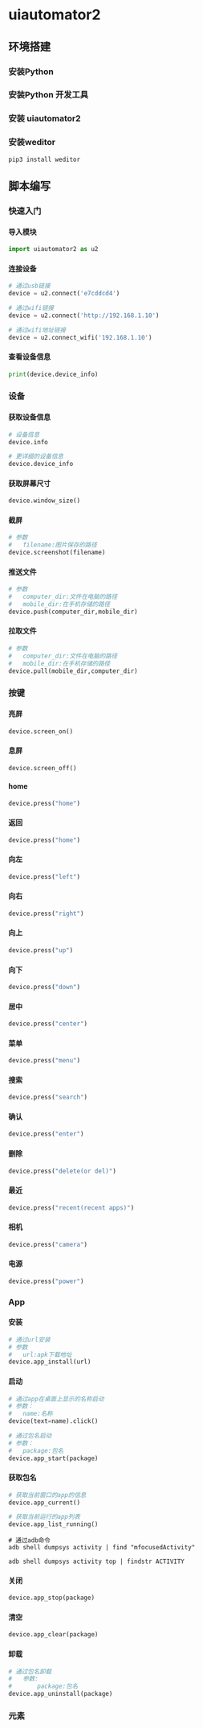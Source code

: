 # uiautomator2

## 环境搭建

### 安装Python

### 安装Python 开发工具

### 安装 uiautomator2

### 安装weditor

```shell
pip3 install weditor
```

## 脚本编写

### 快速入门

#### 导入模块

```python
import uiautomator2 as u2
```

#### 连接设备

```python
# 通过usb链接
device = u2.connect('e7cddcd4')

# 通过wifi链接
device = u2.connect('http://192.168.1.10')

# 通过wifi地址链接
device = u2.connect_wifi('192.168.1.10')
```

#### 查看设备信息

```python
print(device.device_info)
```

### 设备

#### 获取设备信息

```python
# 设备信息
device.info

# 更详细的设备信息
device.device_info
```

#### 获取屏幕尺寸

```python
device.window_size()
```

#### 截屏

```python
# 参数
# 	filename:图片保存的路径
device.screenshot(filename)
```

#### 推送文件

```python
# 参数
# 	computer_dir:文件在电脑的路径
# 	mobile_dir:在手机存储的路径
device.push(computer_dir,mobile_dir)
```

#### 拉取文件

```python
# 参数
# 	computer_dir:文件在电脑的路径
# 	mobile_dir:在手机存储的路径
device.pull(mobile_dir,computer_dir)
```

### 按键

#### 亮屏

```python
device.screen_on()
```

#### 息屏

```python
device.screen_off()
```

#### home

```python
device.press("home")
```

#### 返回

```python
device.press("home")
```

#### 向左

```python
device.press("left")
```

#### 向右
```python
device.press("right")
```
#### 向上
```python
device.press("up")
```
#### 向下

```python
device.press("down")
```

#### 居中
```python
device.press("center")
```

#### 菜单
```python
device.press("menu")
```

#### 搜索
```python
device.press("search")
```

#### 确认
```python
device.press("enter")
```

#### 删除
```python
device.press("delete(or del)")
```

#### 最近
```python
device.press("recent(recent apps)")
```
#### 相机
```python
device.press("camera")
```
#### 电源
```python
device.press("power")
```

### App

#### 安装

```python
# 通过url安装
# 参数
# 	url:apk下载地址
device.app_install(url)
```

#### 启动

```python
# 通过app在桌面上显示的名称启动
# 参数：
# 	name:名称
device(text=name).click()

# 通过包名启动
# 参数：
# 	package:包名
device.app_start(package)
```

#### 获取包名

```python
# 获取当前窗口的app的信息
device.app_current()

# 获取当前运行的app列表
device.app_list_running()
```

```shell
# 通过adb命令
adb shell dumpsys activity | find "mfocusedActivity"

adb shell dumpsys activity top | findstr ACTIVITY
```

#### 关闭

```python
device.app_stop(package)
```

#### 清空

```python
device.app_clear(package)
```

#### 卸载

```python
# 通过包名卸载
# 	参数:
# 		package:包名
device.app_uninstall(package)
```



### 元素

